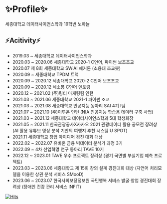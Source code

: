 # ✨Profile✨
세종대학교 데이터사이언스학과 19학번 노하늘

## ⚡Acitivity⚡
- 2019.03 ~ 세종대학교 데이터사이언스학과
- 2020.03 ~ 2020.06 세종대학교 2020-1 C언어, 파이썬 보조조교
- 2020.07 제 8회 세종대학교 SW·AI 해커톤 (소융대 조교봇)
- 2020.09 ~ 세종대학교 TPDM 트랙
- 2020.09 ~ 2020.12 세종대학교 2020-2 C언어 보조조교
- 2020.09 ~ 2020.12 세소봉 C언어 멘토링
- 2020.12 ~ 2021.02 (주)링티 마케팅팀 인턴
- 2021.03 ~ 2021.06 세종대학교 2021-1 파이썬 조교
- 2021.03 ~ 2021.08 세종대학교 인공지능 동아리 SAI 4기 I팀
- 2021.07 ~ 2021.10 (주)이투온 인턴 (NIA 인공지능 학습용 데이터 구축 사업)
- 2021.03 ~ 2021.12 세종대학교 데이터사이언스학과 5대 학생회장
- 2021.05 ~ 2021.11 한국관광공사X카카오 2021 관광데이터 활용 공모전 장려상 (AI 활용 유튜브 영상 분석 기반의 여행지 추천 시스템 U SPOT)
- 2021.11 세종대학교 창업 아이디어 경진 대회 대상
- 2022.02 ~ 2022.07 유비온 금융 빅데이터 분석가 과정 3기
- 2022.09 ~ 4차 산업혁명 연구 동아리 TAVE 10기
- 2022.12 ~ 2023.01 TAVE 우수 프로젝트 장려상 (경기 국면별 부실기업 예측 프로젝트)
- 2023.03 ~ 2023.06 세종대학교 제 15회 창의 설계 경진대회 대상 (자연어 처리모델을 이용한 상권 분석 서비스 SMooD)
- 2023.06 ~ 2023.07 한국사회보장정보원 국민행복 서비스 발굴·창업 경진대회 장려상 (장애인 건강 관리 서비스 INFIT)

[![Hits](https://hits.seeyoufarm.com/api/count/incr/badge.svg?url=https%3A%2F%2Fgithub.com%2Fskynnn&count_bg=%23ED88A2&title_bg=%23969696&icon=&icon_color=%23E7E7E7&title=hits&edge_flat=false)](https://hits.seeyoufarm.com)
